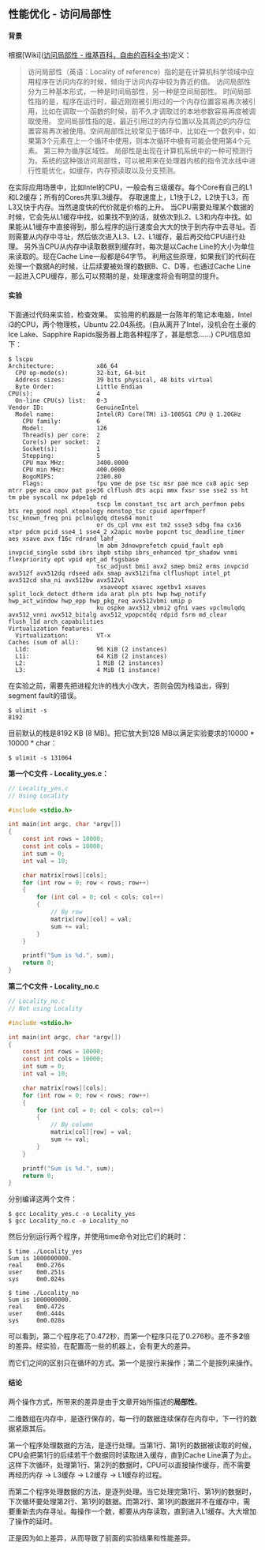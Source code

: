 ## 性能优化 - 访问局部性

#### 背景

根据[Wiki]([访问局部性 - 维基百科，自由的百科全书](https://zh.m.wikipedia.org/zh-hans/%E8%AE%BF%E9%97%AE%E5%B1%80%E9%83%A8%E6%80%A7))定义：

> 访问局部性（英语：Locality of reference）指的是在计算机科学领域中应用程序在访问内存的时候，倾向于访问内存中较为靠近的值。
> 访问局部性分为三种基本形式，一种是时间局部性，另一种是空间局部性。
> 时间局部性指的是，程序在运行时，最近刚刚被引用过的一个内存位置容易再次被引用，比如在调取一个函数的时候，前不久才调取过的本地参数容易再度被调取使用。
> 空间局部性指的是，最近引用过的内存位置以及其周边的内存位置容易再次被使用。空间局部性比较常见于循环中，比如在一个数列中，如果第3个元素在上一个循环中使用，则本次循环中极有可能会使用第4个元素。
> 第三种为循序区域性。
> 局部性是出现在计算机系统中的一种可预测行为。系统的这种强访问局部性，可以被用来在处理器内核的指令流水线中进行性能优化，如缓存，内存预读取以及分支预测。




在实际应用场景中，比如Intel的CPU，一般会有三级缓存。每个Core有自己的L1和L2缓存；所有的Cores共享L3缓存。
存取速度上，L1快于L2，L2快于L3，而L3又快于内存。当然速度快的代价就是价格的上升。
当CPU需要处理某个数据的时候，它会先从L1缓存中找，如果找不到的话，就依次到L2、L3和内存中找。如果能从L1缓存中直接得到，那么程序的运行速度会大大的快于到内存中去寻址。否则需要从内存中寻址，然后依次进入L3、L2、L1缓存，最后再交给CPU进行处理。
另外当CPU从内存中读取数据到缓存时，每次是以Cache Line的大小为单位来读取的。现在Cache Line一般都是64字节。
利用这些原理，如果我们的代码在处理一个数据A的时候，让后续要被处理的数据B、C、D等，也通过Cache Line一起进入CPU缓存，那么可以预期的是，处理速度将会有明显的提升。

#### 实验

下面通过代码来实验，检查效果。
实验用的机器是一台陈年的笔记本电脑，Intel i3的CPU，两个物理核，Ubuntu 22.04系统。(自从离开了Intel，没机会在土豪的Ice Lake、Sapphire Rapids服务器上跑各种程序了，甚是想念……)
CPU信息如下：

```shell
$ lscpu
Architecture:            x86_64
  CPU op-mode(s):        32-bit, 64-bit
  Address sizes:         39 bits physical, 48 bits virtual
  Byte Order:            Little Endian
CPU(s):                  4
  On-line CPU(s) list:   0-3
Vendor ID:               GenuineIntel
  Model name:            Intel(R) Core(TM) i3-1005G1 CPU @ 1.20GHz
    CPU family:          6
    Model:               126
    Thread(s) per core:  2
    Core(s) per socket:  2
    Socket(s):           1
    Stepping:            5
    CPU max MHz:         3400.0000
    CPU min MHz:         400.0000
    BogoMIPS:            2380.80
    Flags:               fpu vme de pse tsc msr pae mce cx8 apic sep mtrr pge mca cmov pat pse36 clflush dts acpi mmx fxsr sse sse2 ss ht tm pbe syscall nx pdpe1gb rd
                         tscp lm constant_tsc art arch_perfmon pebs bts rep_good nopl xtopology nonstop_tsc cpuid aperfmperf tsc_known_freq pni pclmulqdq dtes64 monit
                         or ds_cpl vmx est tm2 ssse3 sdbg fma cx16 xtpr pdcm pcid sse4_1 sse4_2 x2apic movbe popcnt tsc_deadline_timer aes xsave avx f16c rdrand lahf_
                         lm abm 3dnowprefetch cpuid_fault epb invpcid_single ssbd ibrs ibpb stibp ibrs_enhanced tpr_shadow vnmi flexpriority ept vpid ept_ad fsgsbase 
                         tsc_adjust bmi1 avx2 smep bmi2 erms invpcid avx512f avx512dq rdseed adx smap avx512ifma clflushopt intel_pt avx512cd sha_ni avx512bw avx512vl
                          xsaveopt xsavec xgetbv1 xsaves split_lock_detect dtherm ida arat pln pts hwp hwp_notify hwp_act_window hwp_epp hwp_pkg_req avx512vbmi umip p
                         ku ospke avx512_vbmi2 gfni vaes vpclmulqdq avx512_vnni avx512_bitalg avx512_vpopcntdq rdpid fsrm md_clear flush_l1d arch_capabilities
Virtualization features: 
  Virtualization:        VT-x
Caches (sum of all):     
  L1d:                   96 KiB (2 instances)
  L1i:                   64 KiB (2 instances)
  L2:                    1 MiB (2 instances)
  L3:                    4 MiB (1 instance)
```

在实验之前，需要先把进程允许的栈大小改大，否则会因为栈溢出，得到segment fault的错误。

```shell
$ ulimit -s
8192
```

目前默认的栈是8192 KB (8 MB)。把它放大到128 MB以满足实验要求的10000 * 10000 * char：

```shell
$ ulimit -s 131064
```

**第一个C文件 - Locality_yes.c：**

```c
// Locality_yes.c
// Using Locality

#include <stdio.h>

int main(int argc, char *argv[])
{
    const int rows = 10000;
    const int cols = 10000;
    int sum = 0;
    int val = 10;

    char matrix[rows][cols];
    for (int row = 0; row < rows; row++)
    {
        for (int col = 0; col < cols; col++)
        {
            // By row
            matrix[row][col] = val;
            sum += val;
        }
    }

    printf("Sum is %d.", sum);
    return 0;
}
```

**第二个C文件 - Locality_no.c**

```c
// Locality_no.c
// Not using Locality

#include <stdio.h>

int main(int argc, char *argv[])
{
    const int rows = 10000;
    const int cols = 10000;
    int sum = 0;
    int val = 10;

    char matrix[rows][cols];
    for (int row = 0; row < rows; row++)
    {
        for (int col = 0; col < cols; col++)
        {
            // By column
            matrix[col][row] = val;
            sum += val;
        }
    }

    printf("Sum is %d.", sum);
    return 0;
}
```

分别编译这两个文件：

```shell
$ gcc Locality_yes.c -o Locality_yes
$ gcc Locality_no.c -o Locality_no
```

然后分别运行两个程序，并使用time命令对比它们的耗时：

```shell
$ time ./Locality_yes
Sum is 1000000000.
real    0m0.276s
user    0m0.251s
sys     0m0.024s
```

```shell
$ time ./Locality_no
Sum is 1000000000.
real    0m0.472s
user    0m0.444s
sys     0m0.028s
```

可以看到，第二个程序花了0.472秒，而第一个程序只花了0.276秒。差不多**2**倍的差异。经实验，在配置高一些的机器上，会有更大的差异。

而它们之间的区别只在循环的方式。第一个是按行来操作；第二个是按列来操作。

#### 结论

两个操作方式，所带来的差异是由于文章开始所描述的**局部性**。

二维数组在内存中，是逐行保存的，每一行的数据连续保存在内存中，下一行的数据紧跟其后。

第一个程序处理数据的方法，是逐行处理。当第1行、第1列的数据被读取的时候，CPU会把第1行的后续若干个数据同时读取进入缓存，直到Cache Line满了为止。这样下次循环，处理第1行、第2列的数据时，CPU可以直接操作缓存，而不需要再经历内存 -> L3缓存 -> L2缓存 -> L1缓存的过程。

而第二个程序处理数据的方法，是逐列处理。当它处理完第1行、第1列的数据时，下次循环要处理第2行、第1列的数据。而第2行、第1列的数据并不在缓存中，需要重新去内存寻址。每操作一个数，都要从内存读取，直到进入L1缓存。大大增加了操作的延时。

正是因为如上差异，从而导致了前面的实验结果和性能差异。
